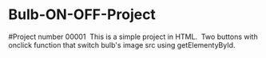 ﻿# Bulb-ON-OFF-Project
#Project number 00001&nbsp;
This is a simple project in HTML.&nbsp;
Two buttons with onclick function that switch bulb's image src using getElementyById.&nbsp;


